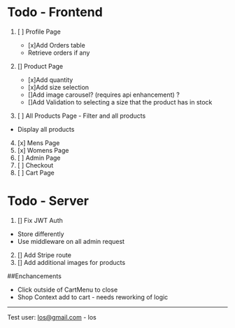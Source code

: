 # Todo - Frontend

1. [ ] Profile Page

    - [x]Add Orders table
    - Retrieve orders if any

2. [] Product Page

    - [x]Add quantity
    - [x]Add size selection
    - []Add image carousel? (requires api enhancement) ?
    - []Add Validation to selecting a size that the product has in stock

3. [ ] All Products Page - Filter and all products

-   Display all products

4. [x] Mens Page
5. [x] Womens Page
6. [ ] Admin Page
7. [ ] Checkout
8. [ ] Cart Page

# Todo - Server

1. [] Fix JWT Auth

-   Store differently
-   Use middleware on all admin request

2. [] Add Stripe route
3. [] Add additional images for products

##Enchancements

-   Click outside of CartMenu to close
-   Shop Context add to cart - needs reworking of logic

---

Test user: los@gmail.com - los

